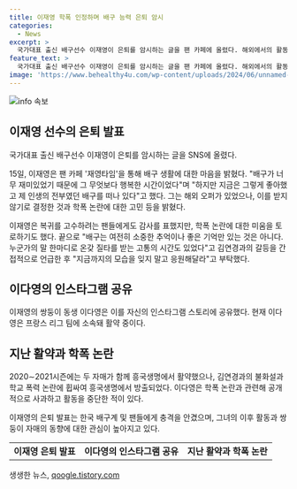 ```yaml
---
title: 이재영 학폭 인정하며 배구 능력 은퇴 암시
categories:
  - News
excerpt: >
  국가대표 출신 배구선수 이재영이 은퇴를 암시하는 글을 팬 카페에 올렸다. 해외에서의 활동은 생각하지 않겠다는 의사를 밝히며 학폭 논란에 대한 고통과 갈등을 언급했다. 쌍둥이 동생 이다영은 이를 인스타그램에 공유하며 떠나는 언니를 응원했다. 이들은 흥국생명팀을 떠난 후, 이다영은 프랑스 리그에서 활약 중이다. 이재영과 이다영은 김연경과의 갈등과 학폭 논란에 휩싸였으며, 이다영은 자신의 학폭 문제를 인정했다.
feature_text: >
  국가대표 출신 배구선수 이재영이 은퇴를 암시하는 글을 팬 카페에 올렸다. 해외에서의 활동은 생각하지 않겠다는 의사를 밝히며 학폭 논란에 대한 고통과 갈등을 언급했다. 쌍둥이 동생 이다영은 이를 인스타그램에 공유하며 떠나는 언니를 응원했다. 이들은 흥국생명팀을 떠난 후, 이다영은 프랑스 리그에서 활약 중이다. 이재영과 이다영은 김연경과의 갈등과 학폭 논란에 휩싸였으며, 이다영은 자신의 학폭 문제를 인정했다.
image: 'https://www.behealthy4u.com/wp-content/uploads/2024/06/unnamed-file.png'
---
```


<p><img src="https://www.behealthy4u.com/wp-content/uploads/2024/06/unnamed-file.png" alt="info 속보" /></p>

<h2 data-ke-size="size26">이재영 선수의 은퇴 발표</h2>

<p data-ke-size="size16">국가대표 출신 배구선수 이재영이 은퇴를 암시하는 글을 SNS에 올렸다. </p>

<p data-ke-size="size16">15일, 이재영은 팬 카페 '재영타임'을 통해 배구 생활에 대한 마음을 밝혔다. "배구가 너무 재미있었기 때문에 그 무엇보다 행복한 시간이었다"며 "하지만 지금은 그렇게 좋아했고 제 인생의 전부였던 배구를 떠나 있다"고 했다. 그는 해외 오퍼가 있었으나, 이를 받지 않기로 결정한 것과 학폭 논란에 대한 고민 등을 밝혔다.</p>

<p data-ke-size="size16">이재영은 복귀를 고수하려는 팬들에게도 감사를 표했지만, 학폭 논란에 대한 미움을 토로하기도 했다. 끝으로 "배구는 여전히 소중한 추억이나 좋은 기억만 있는 것은 아니다. 누군가의 말 한마디로 온갖 질타를 받는 고통의 시간도 있었다"고 김연경과의 갈등을 간접적으로 언급한 후 "지금까지의 모습을 잊지 말고 응원해달라"고 부탁했다.</p>

<h2 data-ke-size="size26">이다영의 인스타그램 공유</h2>

<p data-ke-size="size16">이재영의 쌍둥이 동생 이다영은 이를 자신의 인스타그램 스토리에 공유했다. 현재 이다영은 프랑스 리그 팀에 소속돼 활약 중이다.</p>

<h2 data-ke-size="size26">지난 활약과 학폭 논란</h2>

<p data-ke-size="size16">2020∼2021시즌에는 두 자매가 함께 흥국생명에서 활약했으나, 김연경과의 불화설과 학교 폭력 논란에 휩싸여 흥국생명에서 방출되었다. 이다영은 학폭 논란과 관련해 공개적으로 사과하고 활동을 중단한 적이 있다. </p>

<p data-ke-size="size16">이재영의 은퇴 발표는 한국 배구계 및 팬들에게 충격을 안겼으며, 그녀의 이후 활동과 쌍둥이 자매의 동향에 대한 관심이 높아지고 있다.</p>

<table>
    <tbody>
        <tr>
            <td style="text-align: center; height: 17px;"><b>이재영 은퇴 발표</b></td>
            <td style="text-align: center; height: 17px;"><b>이다영의 인스타그램 공유</b></td>
            <td style="text-align: center; height: 17px;"><b>지난 활약과 학폭 논란</b></td>
        </tr>
    </tbody>
</table>
생생한 뉴스, <a href="https://qoogle.tistory.com" rel="dofollow">qoogle.tistory.com</a>


